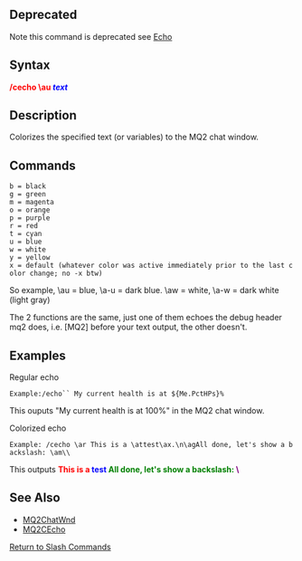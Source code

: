 ## Deprecated

Note this command is deprecated see [Echo](echo.md)

## Syntax

**<span style="color:red">/cecho \\au</span> <span style="color:blue">*text***</span>

## Description

Colorizes the specified text (or variables) to the MQ2 chat window.

## Commands

`b = black`  
`g = green`  
`m = magenta`  
`o = orange`  
`p = purple`  
`r = red`  
`t = cyan`  
`u = blue`  
`w = white`  
`y = yellow`  
`x = default (whatever color was active immediately prior to the last color change; no -x btw)`

So example, \\au = blue, \\a-u = dark blue. \\aw = white, \\a-w = dark white (light gray)

The 2 functions are the same, just one of them echoes the debug header mq2 does, i.e. \[MQ2\] before your text output,
the other doesn't.

## Examples

Regular echo

`Example:/echo`` My current health is at ${Me.PctHPs}%`

This ouputs "My current health is at 100%" in the MQ2 chat window.

Colorized echo

`Example: /cecho \ar This is a \attest\ax.\n\agAll done, let's show a backslash: \am\\`

This outputs **<span style="color:red">This is a </span> <span style="color:blue">test
</span><span style="color:green">All done, let's show a backslash: <span style="color:purple">\\**

## See Also

-   [MQ2ChatWnd](../plugins/mq2chatwnd.md)
-   [MQ2CEcho](../plugins/mq2cecho.md)

[Return to Slash Commands](slash-commands.md)


